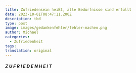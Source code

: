```yaml
---
title: Zufriedensein heißt, alle Bedürfnisse sind erfüllt
date: 2023-10-01T08:47:11.200Z
description: tbd
type: post
image: images/gedankenfehler/fehler-machen.png
author: Michael
categories:
  - Zufriedenheit
tags:
translation: original
---
```


##### Z U F R I E D E N H E I T
